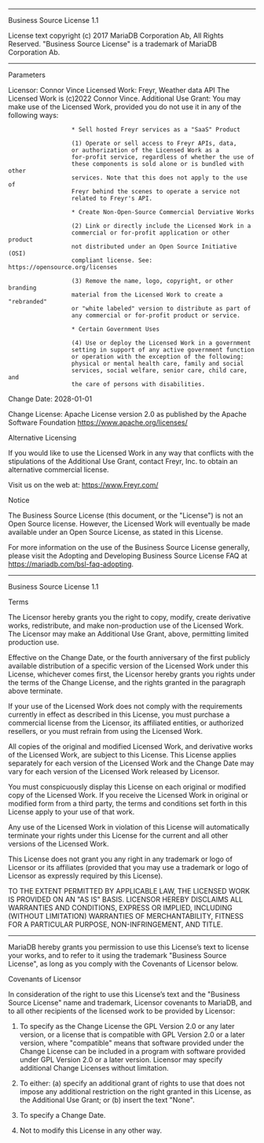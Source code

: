 -----------------------------------------------------------------------------

Business Source License 1.1

License text copyright (c) 2017 MariaDB Corporation Ab, All Rights Reserved.
"Business Source License" is a trademark of MariaDB Corporation Ab.

-----------------------------------------------------------------------------

Parameters

Licensor:             Connor Vince
Licensed Work:        Freyr, Weather data API
                      The Licensed Work is (c)2022 Connor Vince.
Additional Use Grant: You may make use of the Licensed Work, provided you
                      do not use it in any of the following ways:

                      * Sell hosted Freyr services as a "SaaS" Product

                      (1) Operate or sell access to Freyr APIs, data,
                      or authorization of the Licensed Work as a
                      for-profit service, regardless of whether the use of
                      these components is sold alone or is bundled with other
                      services. Note that this does not apply to the use of
                      Freyr behind the scenes to operate a service not
                      related to Freyr's API.

                      * Create Non-Open-Source Commercial Derviative Works

                      (2) Link or directly include the Licensed Work in a
                      commercial or for-profit application or other product
                      not distributed under an Open Source Initiative (OSI)
                      compliant license. See: https://opensource.org/licenses

                      (3) Remove the name, logo, copyright, or other branding
                      material from the Licensed Work to create a "rebranded"
                      or "white labeled" version to distribute as part of
                      any commercial or for-profit product or service.

                      * Certain Government Uses

                      (4) Use or deploy the Licensed Work in a government
                      setting in support of any active government function
                      or operation with the exception of the following:
                      physical or mental health care, family and social
                      services, social welfare, senior care, child care, and
                      the care of persons with disabilities.

Change Date:          2028-01-01

Change License:       Apache License version 2.0 as published by the Apache
                      Software Foundation
											https://www.apache.org/licenses/

Alternative Licensing

If you would like to use the Licensed Work in any way that conflicts with
the stipulations of the Additional Use Grant, contact Freyr, Inc. to
obtain an alternative commercial license.

Visit us on the web at: https://www.Freyr.com/

Notice

The Business Source License (this document, or the "License") is not an Open
Source license. However, the Licensed Work will eventually be made available
under an Open Source License, as stated in this License.

For more information on the use of the Business Source License generally,
please visit the Adopting and Developing Business Source License FAQ at
https://mariadb.com/bsl-faq-adopting.

-----------------------------------------------------------------------------

Business Source License 1.1

Terms

The Licensor hereby grants you the right to copy, modify, create derivative
works, redistribute, and make non-production use of the Licensed Work. The
Licensor may make an Additional Use Grant, above, permitting limited
production use.

Effective on the Change Date, or the fourth anniversary of the first publicly
available distribution of a specific version of the Licensed Work under this
License, whichever comes first, the Licensor hereby grants you rights under
the terms of the Change License, and the rights granted in the paragraph
above terminate.

If your use of the Licensed Work does not comply with the requirements
currently in effect as described in this License, you must purchase a
commercial license from the Licensor, its affiliated entities, or authorized
resellers, or you must refrain from using the Licensed Work.

All copies of the original and modified Licensed Work, and derivative works
of the Licensed Work, are subject to this License. This License applies
separately for each version of the Licensed Work and the Change Date may vary
for each version of the Licensed Work released by Licensor.

You must conspicuously display this License on each original or modified copy
of the Licensed Work. If you receive the Licensed Work in original or
modified form from a third party, the terms and conditions set forth in this
License apply to your use of that work.

Any use of the Licensed Work in violation of this License will automatically
terminate your rights under this License for the current and all other
versions of the Licensed Work.

This License does not grant you any right in any trademark or logo of
Licensor or its affiliates (provided that you may use a trademark or logo of
Licensor as expressly required by this License).

TO THE EXTENT PERMITTED BY APPLICABLE LAW, THE LICENSED WORK IS PROVIDED ON
AN "AS IS" BASIS. LICENSOR HEREBY DISCLAIMS ALL WARRANTIES AND CONDITIONS,
EXPRESS OR IMPLIED, INCLUDING (WITHOUT LIMITATION) WARRANTIES OF
MERCHANTABILITY, FITNESS FOR A PARTICULAR PURPOSE, NON-INFRINGEMENT, AND
TITLE.

-----------------------------------------------------------------------------

MariaDB hereby grants you permission to use this License’s text to license
your works, and to refer to it using the trademark "Business Source License",
as long as you comply with the Covenants of Licensor below.

Covenants of Licensor

In consideration of the right to use this License’s text and the "Business
Source License" name and trademark, Licensor covenants to MariaDB, and to all
other recipients of the licensed work to be provided by Licensor:

1. To specify as the Change License the GPL Version 2.0 or any later version,
   or a license that is compatible with GPL Version 2.0 or a later version,
   where "compatible" means that software provided under the Change License can
   be included in a program with software provided under GPL Version 2.0 or a
   later version. Licensor may specify additional Change Licenses without
   limitation.

2. To either: (a) specify an additional grant of rights to use that does not
   impose any additional restriction on the right granted in this License, as
   the Additional Use Grant; or (b) insert the text "None".

3. To specify a Change Date.

4. Not to modify this License in any other way.
